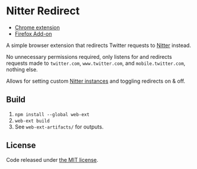 # Nitter Redirect

-  [Chrome extension](https://chrome.google.com/webstore/detail/nitter-redirect/mohaicophfnifehkkkdbcejkflmgfkof)
-  [Firefox Add-on](https://addons.mozilla.org/en-US/firefox/addon/nitter-redirect/)

A simple browser extension that redirects Twitter requests to [Nitter](https://github.com/zedeus/nitter) instead.

No unnecessary permissions required, only listens for and redirects requests made to `twitter.com`, `www.twitter.com`, and `mobile.twitter.com`, nothing else. 

Allows for setting custom [Nitter instances](https://github.com/zedeus/nitter/wiki/Instances) and toggling redirects on & off.

## Build

1.  `npm install --global web-ext`
2.  `web-ext build`
3.  See `web-ext-artifacts/` for outputs.

## License

Code released under [the MIT license](LICENSE.txt).
